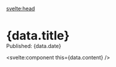 <script lang="ts">
  export let data: PostMetadata;
  import { siteTitle } from "$lib/config";
  import Comments from "$lib/components/Comments.svelte";
</script>

<svelte:head>

  <title>{data.title}</title>
  <meta property="og:title" content="{data.title}" />
  <meta name="twitter:title" content="{data.title}" />
</svelte:head>

<article class="blog">

# {data.title}

<p class="published">Published: {data.date}</p>

<svelte:component this={data.content} />

</article>

<Comments postSlug={data.slug} initialComments={data.comments} />

<style lang="scss">
	.published {
		margin-top: 0;
	}
	h1 {
		margin-bottom: 0;
		font-size: 2rem;
	}
</style>
